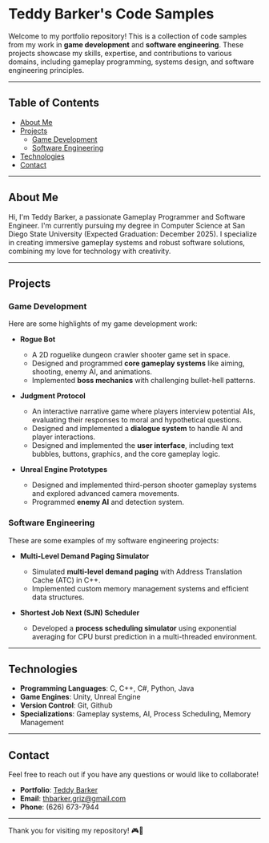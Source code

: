 # Teddy Barker's Code Samples

Welcome to my portfolio repository! This is a collection of code samples from my work in **game development** and **software engineering**. These projects showcase my skills, expertise, and contributions to various domains, including gameplay programming, systems design, and software engineering principles.

---

## Table of Contents
- [About Me](#about-me)
- [Projects](#projects)
  - [Game Development](#game-development)
  - [Software Engineering](#software-engineering)
- [Technologies](#technologies)
- [Contact](#contact)

---

## About Me
Hi, I'm Teddy Barker, a passionate Gameplay Programmer and Software Engineer. I'm currently pursuing my degree in Computer Science at San Diego State University (Expected Graduation: December 2025). I specialize in creating immersive gameplay systems and robust software solutions, combining my love for technology with creativity.

---

## Projects

### Game Development
Here are some highlights of my game development work:

- **Rogue Bot**
  - A 2D roguelike dungeon crawler shooter game set in space.
  - Designed and programmed **core gameplay systems** like aiming, shooting, enemy AI, and animations.
  - Implemented **boss mechanics** with challenging bullet-hell patterns.

- **Judgment Protocol**
  - An interactive narrative game where players interview potential AIs, evaluating their responses to moral and hypothetical questions.
  - Designed and implemented a **dialogue system** to handle AI and player interactions.
  - Designed and implemented the **user interface**, including text bubbles, buttons, graphics, and the core gameplay logic.

- **Unreal Engine Prototypes**
  - Designed and implemented third-person shooter gameplay systems and explored advanced camera movements.
  - Programmed **enemy AI** and detection system.

### Software Engineering
These are some examples of my software engineering projects:

- **Multi-Level Demand Paging Simulator**
  - Simulated **multi-level demand paging** with Address Translation Cache (ATC) in C++.
  - Implemented custom memory management systems and efficient data structures.

- **Shortest Job Next (SJN) Scheduler**
  - Developed a **process scheduling simulator** using exponential averaging for CPU burst prediction in a multi-threaded environment.

---

## Technologies
- **Programming Languages**: C, C++, C#, Python, Java
- **Game Engines**: Unity, Unreal Engine
- **Version Control**: Git, Github
- **Specializations**: Gameplay systems, AI, Process Scheduling, Memory Management

---

## Contact
Feel free to reach out if you have any questions or would like to collaborate!

- **Portfolio**: [Teddy Barker](http://www.teddybarkergames.com)
- **Email**: [thbarker.griz@gmail.com](mailto:thbarker.griz@gmail.com)
- **Phone**: (626) 673-7944

---

Thank you for visiting my repository! 🎮📘

